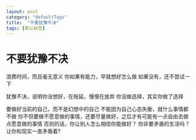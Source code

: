 ```yaml
---
layout: post
category: "defaultTags"
title:  "不要犹豫不决"
tags: [默认标签]
---
```

# 不要犹豫不决

浪费时间，而且毫无意义
你如果有能力，早就想好怎么做
如果没有，还不尝试一下

犹豫不决，说明你没想好，在拖延，慢慢在放弃
你没做选择，其实你做了选择


要做好当前的自己，而不是幻想中的自己
不能因为自己心态失衡，就什么事情都不做
你不但要做不愿意做的事情，还要尽量做好，之后才有可能有一点自由去做点愿意做的事情
否则的话，你让别人怎么相信你能做好？
你非要矛盾的生活吗？让你和现实一直矛盾着?
